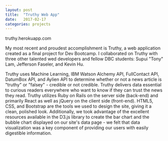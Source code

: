 ```yaml
---
layout: post
title:  "Truthy Web App"
date:   2017-02-17
categories: projects
---
```

truthy.herokuapp.com

My most recent and proudest accomplishment is Truthy, a web application created as a final project for Dev Bootcamp. I collaborated on Truthy with three other talented wed developers and fellow DBC students: Supui "Tony" Lam, Jefferson Faseler, and Kevin Hu.

Truthy uses Machine Learning, IBM Watson Alchemy API, FullContact API, DatumBox API, and Aylien API to determine whether or not a news article is "truthy" or "falsey" - credible or not credible. Truthy delivers data essential to curious readers everywhere who want to know if they can trust the news they read. Truthy utilizes Ruby on Rails on the server side (back-end) and primarily React as well as jQuery on the client side (front-end). HTML5, CSS, and Bootstrap are the tools we used to design the site, giving it a clean, polished look. Additionally, we took advantage of the excellent resources available in the D3.js library to create the bar chart and the bubble chart displayed on our site's data page - we felt that data visualization was a key component of providing our users with easily digestible information.
